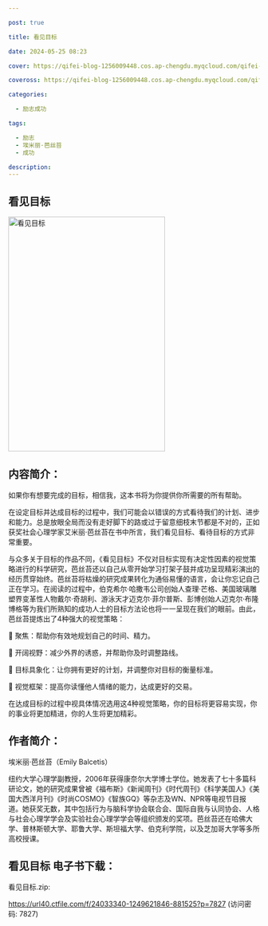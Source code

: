 ```yaml
---

post: true

title: 看见目标

date: 2024-05-25 08:23

cover: https://qifei-blog-1256009448.cos.ap-chengdu.myqcloud.com/qifei-blog/660a6cf29f345e8d03ae1918.jpg

coveross: https://qifei-blog-1256009448.cos.ap-chengdu.myqcloud.com/qifei-blog/660a6cf29f345e8d03ae1918.jpg

categories:

  - 励志成功

tags:

  - 励志
  - 埃米丽·芭丝苔
  - 成功

description:
---
```


## 看见目标
<img alt="看见目标 " class="aligncenter loaded" data-was-processed="true" decoding="async" fetchpriority="high" height="471" src="https://qifei-blog-1256009448.cos.ap-chengdu.myqcloud.com/qifei-blog/660a6cf29f345e8d03ae1918.jpg " style="cursor: zoom-in;" width="314"/>

## 内容简介：

如果你有想要完成的目标，相信我，这本书将为你提供你所需要的所有帮助。

在设定目标并达成目标的过程中，我们可能会以错误的方式看待我们的计划、进步和能力。总是放眼全局而没有走好脚下的路或过于留意细枝末节都是不对的，正如获奖社会心理学家艾米丽·芭丝苔在书中所言，我们看见目标、看待目标的方式非常重要。

与众多关于目标的作品不同，《看见目标》不仅对目标实现有决定性因素的视觉策略进行的科学研究，芭丝苔还以自己从零开始学习打架子鼓并成功呈现精彩演出的经历贯穿始终。芭丝苔将枯燥的研究成果转化为通俗易懂的语言，会让你忘记自己正在学习。在阅读的过程中，伯克希尔·哈撒韦公司创始人查理·芒格、美国玻璃雕塑界变革性人物戴尔·奇胡利、游泳天才迈克尔·菲尔普斯、彭博创始人迈克尔·布隆博格等为我们所熟知的成功人士的目标方法论也将一一呈现在我们的眼前。由此，芭丝苔提炼出了4种强大的视觉策略：

 聚焦：帮助你有效地规划自己的时间、精力。

 开阔视野：减少外界的诱惑，并帮助你及时调整路线。

 目标具象化：让你拥有更好的计划，并调整你对目标的衡量标准。

 视觉框架：提高你读懂他人情绪的能力，达成更好的交易。

在达成目标的过程中视具体情况选用这4种视觉策略，你的目标将更容易实现，你的事业将更加精进，你的人生将更加精彩。

## 作者简介：

埃米丽·芭丝苔（Emily Balcetis）

纽约大学心理学副教授，2006年获得康奈尔大学博士学位。她发表了七十多篇科研论文，她的研究成果曾被《福布斯》《新闻周刊》《时代周刊》《科学美国人》《美国大西洋月刊》《时尚COSMO》《智族GQ》等杂志及WN、NPR等电视节目报道。她获奖无数，其中包括行为与脑科学协会联合会、国际自我与认同协会、人格与社会心理学学会及实验社会心理学学会等组织颁发的奖项。芭丝苔还在哈佛大学、普林斯顿大学、耶鲁大学、斯坦福大学、伯克利学院，以及芝加哥大学等多所高校授课。

## 看见目标 电子书下载：



看见目标.zip: 

https://url40.ctfile.com/f/24033340-1249621846-881525?p=7827 (访问密码: 7827)
